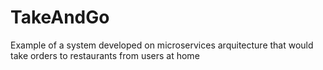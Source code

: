 # TakeAndGo
Example of a system developed on microservices arquitecture that would take orders to restaurants from users at home
